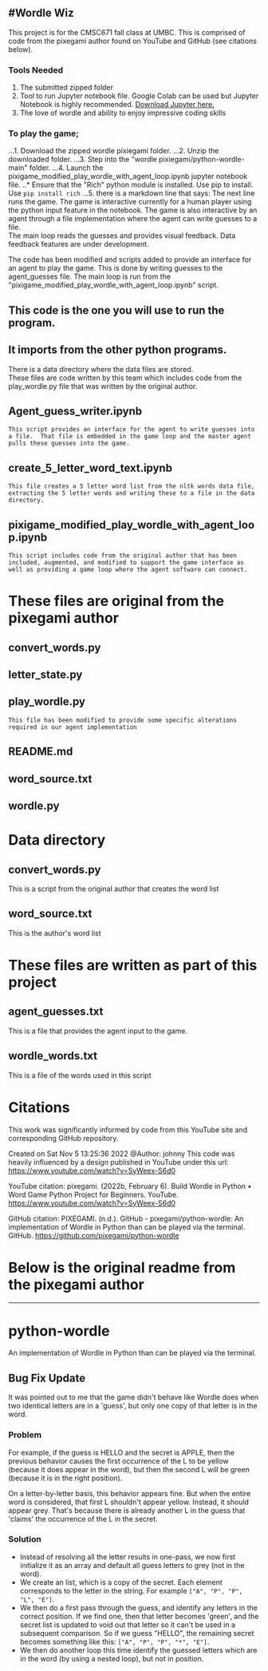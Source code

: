 #Wordle Wiz
---
This project is for the CMSC671 fall class at UMBC.
This is comprised of code from the pixegami author found on YouTube and GitHub (see citations below).

### Tools Needed
1. The submitted zipped folder
2. Tool to run Jupyter notebook file. Google Colab can be used but Jupyter Notebook is highly recommended. [Download Jupyter here.](https://jupyter.org/)
3. The love of wordle and ability to enjoy impressive coding skills


### To play the game;
...1. Download the zipped wordle pixiegami folder.
...2. Unzip the downloaded folder.
...3. Step into the "wordle pixiegami/python-wordle-main" folder. 
...4. Launch the pixigame_modified_play_wordle_with_agent_loop.ipynb jupyter notebook file.
..* Ensure that the "Rich" python module is installed. Use pip to install. Use `pip install rich`
...5.
there is a markdown line that says: The next line runs the game.
The game is interactive currently for a human player using the python input feature in the notebook.
The game is also interactive by an agent through a file implementation where the agent can write guesses to a file.  
The main loop reads the guesses and provides visual feedback.  Data feedback features are under development.  

The code has been modified and scripts added to provide an interface for an agent to play the game.
This is done by writing guesses to the agent_guesses file.  The main loop is run from the "pixigame_modified_play_wordle_with_agent_loop.ipynb" script.  

## This code is the one you will use to run the program.
## It imports from the other python programs.

There is a data directory where the data files are stored.  
These files are code written by this team which includes code from the play_wordle.py file that was written by the original author.

## Agent_guess_writer.ipynb
    This script provides an interface for the agent to write guesses into a file.  That file is embedded in the game loop and the master agent pulls these guesses into the game.
    
## create_5_letter_word_text.ipynb
    This file creates a 5 letter word list from the nltk words data file, extracting the 5 letter words and writing these to a file in the data directory.
    
## pixigame_modified_play_wordle_with_agent_loop.ipynb 
    This script includes code from the original author that has been included, augmented, and modified to support the game interface as well as providing a game loop where the agent software can connect.  

# These files are original from the pixegami author

## convert_words.py

## letter_state.py

## play_wordle.py
    This file has been modified to provide some specific alterations required in our agent implementation

## README.md

## word_source.txt

## wordle.py


# Data directory

## convert_words.py  
This is a script from the original author that creates the word list
## word_source.txt  
This is the author's word list

# These files are written as part of this project
## agent_guesses.txt  
This is a file that provides the agent input to the game.   
## wordle_words.txt
This is a file of the words used in this script

# Citations
This work was significantly informed by code from this YouTube site and corresponding GitHub repository.  

Created on Sat Nov 5 13:25:36 2022
@Author: johnny
This code was heavily influenced by a design published in YouTube under 
this url: https://www.youtube.com/watch?v=SyWeex-S6d0

YouTube citation:
pixegami. (2022b, February 6). Build Wordle in Python • Word Game Python Project for Beginners. 
YouTube. https://www.youtube.com/watch?v=SyWeex-S6d0

GitHub citation:
PIXEGAMI. (n.d.). GitHub - pixegami/python-wordle: 
An implementation of Wordle in Python than can be played via the terminal. 
GitHub. https://github.com/pixegami/python-wordle





# Below is the original readme from the pixegami author
----------------------------------------------------------------------------------------------------------
# python-wordle
An implementation of Wordle in Python than can be played via the terminal.

## Bug Fix Update

It was pointed out to me that the game didn't behave like Wordle does when two identical letters
are in a 'guess', but only one copy of that letter is in the word.

### Problem

For example, if the guess is HELLO and the secret is APPLE, then the previous behavior causes
the first occurrence of the L to be yellow (because it does appear in the word), but then the second
L will be green (because it is in the right position).

On a letter-by-letter basis, this behavior appears fine. But when the entire word is considered, that
first L shouldn't appear yellow. Instead, it should appear grey. That's because there is already another
L in the guess that 'claims' the occurrence of the L in the secret.

### Solution

* Instead of resolving all the letter results in one-pass, we now first initialize it as an array and
default all guess letters to grey (not in the word).
* We create an list, which is a copy of the secret. Each element corresponds to the letter in the string. 
For example `["A", "P", "P", "L", "E"]`.
* We then do a first pass through the guess, and identify any letters in the correct position. If we find one,
then that letter becomes 'green', and the secret list is updated to void out that letter so it can't be used
in a subsequent comparison. So if we guess "HELLO", the remaining secret becomes something like this:
`["A", "P", "P", "*", "E"]`.
* We then do another loop this time identify the guessed letters which are in the word (by using a nested loop),
but not in position.
